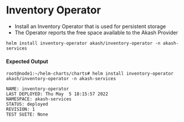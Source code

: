 # Inventory Operator

* Install an Inventory Operator that is used for persistent storage
* The Operator reports the free space available to the Akash Provider

```
helm install inventory-operator akash/inventory-operator -n akash-services
```

#### Expected Output

```
root@node1:~/helm-charts/charts# helm install inventory-operator akash/inventory-operator -n akash-services

NAME: inventory-operator
LAST DEPLOYED: Thu May  5 18:15:57 2022
NAMESPACE: akash-services
STATUS: deployed
REVISION: 1
TEST SUITE: None
```
